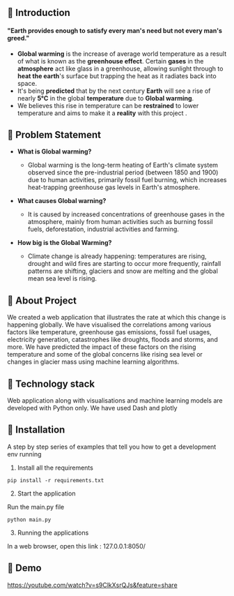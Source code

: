 
## 🌟 Introduction

#### "Earth provides enough to satisfy every man's need but not every man's greed."

* __Global warming__ is the increase of average world temperature as a result of what is known as the __greenhouse effect__. Certain __gases__ in the __atmosphere__ act like glass in a greenhouse, allowing sunlight through to __heat the earth__'s surface but trapping the heat as it radiates back into space.
* It's being __predicted__ that by the next century __Earth__ will see a rise of nearly __5&#176;C__ in the global __temperature__ due to __Global warming__.
* We believes this rise in temperature can be __restrained__ to lower temperature and aims to make it a __reality__ with this project .

## 🌟 Problem Statement

* __What is Global warming?__

  * Global warming is the long-term heating of Earth's climate system observed since the pre-industrial period (between 1850 and 1900) due to human activities, primarily fossil fuel burning, which increases heat-trapping greenhouse gas levels in Earth's atmosphere.

* __What causes Global warning?__

    * It is caused by increased concentrations of greenhouse gases in the atmosphere, mainly from human activities such as burning fossil fuels, deforestation, industrial activities and farming.

* __How big is the Global Warming?__

    * Climate change is already happening: temperatures are rising, drought and wild fires are starting to occur more frequently, rainfall patterns are shifting, glaciers and snow are melting and the global mean sea level is rising.


## 🌟 About Project 
We created a web application that illustrates the rate at which this change is happening globally. We have visualised the correlations among various factors like temperature, greenhouse gas emissions, fossil fuel usages, electricity generation, catastrophes like droughts, floods and storms, and more. We have predicted the impact of these factors on the rising temperature and some of the global concerns like rising sea level or changes in glacier mass using machine learning algorithms. 

## 🌟  Technology stack 
Web application along with visualisations and machine learning models are developed with Python only. 
We have used Dash and plotly 

## 🌟  Installation

A step by step series of examples that tell you how to get a development env running

1. Install all the requirements

```
pip install -r requirements.txt
```

2. Start the application 

Run the main.py file

```
python main.py
```

3. Running the applications 

In a web browser, open this link :  127.0.0.1:8050/


## 🌟  Demo 

https://youtube.com/watch?v=s9ClkXsrQJs&feature=share
